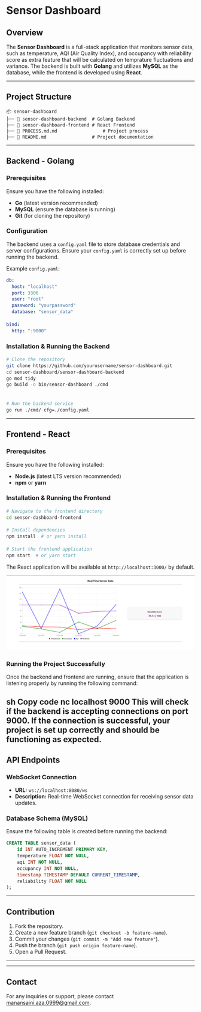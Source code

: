 # Sensor Dashboard

## Overview
The **Sensor Dashboard** is a full-stack application that monitors sensor data, such as temperature, AQI (Air Quality Index), and occupancy with reliability score as extra feature that will be calculated on temprature fluctuations and variance. The backend is built with **Golang** and utilizes **MySQL** as the database, while the frontend is developed using **React**.

---

## Project Structure
```
📦 sensor-dashboard
├── 📂 sensor-dashboard-backend  # Golang Backend
├── 📂 sensor-dashboard-frontend # React Frontend
├── 📄 PROCESS.md.md                 # Project process 
├── 📄 README.md                 # Project documentation
```

---

## Backend - Golang
### Prerequisites
Ensure you have the following installed:
- **Go** (latest version recommended)
- **MySQL** (ensure the database is running)
- **Git** (for cloning the repository)

### Configuration
The backend uses a `config.yaml` file to store database credentials and server configurations. Ensure your `config.yaml` is correctly set up before running the backend.

Example `config.yaml`:
```yaml
db:
  host: "localhost"
  port: 3306
  user: "root"
  password: "yourpassword"
  database: "sensor_data"

bind:
  http: ":9000"
```

### Installation & Running the Backend
```sh
# Clone the repository
git clone https://github.com/yourusername/sensor-dashboard.git
cd sensor-dashboard/sensor-dashboard-backend
go mod tidy
go build -o bin/sensor-dashboard ./cmd


# Run the backend service
go run ./cmd/ cfg=./config.yaml
```

---

## Frontend - React
### Prerequisites
Ensure you have the following installed:
- **Node.js** (latest LTS version recommended)
- **npm** or **yarn**

### Installation & Running the Frontend
```sh
# Navigate to the frontend directory
cd sensor-dashboard-frontend

# Install dependencies
npm install  # or yarn install

# Start the frontend application
npm start  # or yarn start
```

The React application will be available at `http://localhost:3000/` by default.

![Dashboard](sensor-dashboard-frontend//public/react.png)


### Running the Project Successfully
Once the backend and frontend are running, ensure that the application is listening properly by running the following command:

sh
Copy code
nc localhost 9000
This will check if the backend is accepting connections on port 9000. If the connection is successful, your project is set up correctly and should be functioning as expected.
---

## API Endpoints
### WebSocket Connection
- **URL:** `ws://localhost:8080/ws`
- **Description:** Real-time WebSocket connection for receiving sensor data updates.

### Database Schema (MySQL)
Ensure the following table is created before running the backend:
```sql
CREATE TABLE sensor_data (
    id INT AUTO_INCREMENT PRIMARY KEY,
    temperature FLOAT NOT NULL,
    aqi INT NOT NULL,
    occupancy INT NOT NULL,
    timestamp TIMESTAMP DEFAULT CURRENT_TIMESTAMP,
    reliability FLOAT NOT NULL
);
```

---

## Contribution
1. Fork the repository.
2. Create a new feature branch (`git checkout -b feature-name`).
3. Commit your changes (`git commit -m "Add new feature"`).
4. Push the branch (`git push origin feature-name`).
5. Open a Pull Request.

---


---

## Contact
For any inquiries or support, please contact [manansaini.aza.0999@gmail.com](manansaini.aza.0999.gmail.com).

